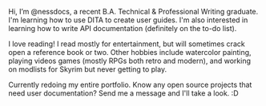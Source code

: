 Hi, I’m @nessdocs, a recent B.A. Technical & Professional Writing graduate.
I'm learning how to use DITA to create user guides. I'm also interested in learning how to write API documentation (definitely on the to-do list).

I love reading! I read mostly for entertainment, but will sometimes crack open a reference book or two. 
Other hobbies include watercolor painting, playing videos games (mostly RPGs both retro and modern), 
and working on modlists for Skyrim but never getting to play. 

Currently redoing my entire portfolio. Know any open source projects that need user documentation? Send me a message and I'll take a look. :D 

<!---
nessdocs/nessdocs is a ✨ special ✨ repository because its `README.md` (this file) appears on your GitHub profile.
You can click the Preview link to take a look at your changes.
--->
